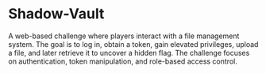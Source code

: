 # Shadow-Vault
A web-based challenge where players interact with a file management system. The goal is to log in, obtain a token, gain elevated privileges, upload a file, and later retrieve it to uncover a hidden flag. The challenge focuses on authentication, token manipulation, and role-based access control.
